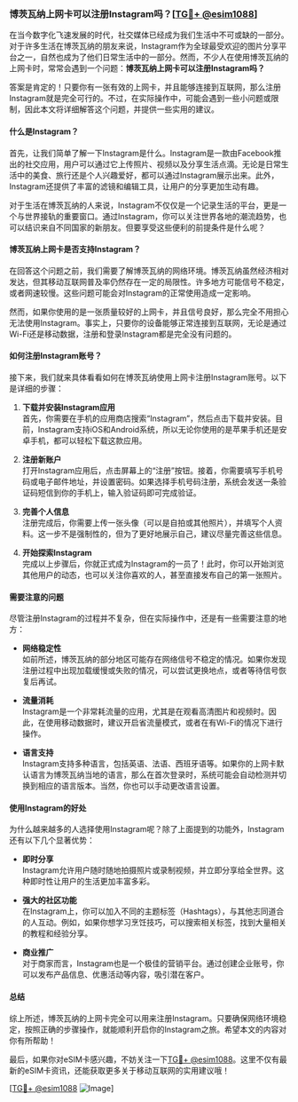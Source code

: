 ### 博茨瓦纳上网卡可以注册Instagram吗？[[TG💪+ @esim1088](https://t.me/s/esim1088)]

在当今数字化飞速发展的时代，社交媒体已经成为我们生活中不可或缺的一部分。对于许多生活在博茨瓦纳的朋友来说，Instagram作为全球最受欢迎的图片分享平台之一，自然也成为了他们日常生活中的一部分。然而，不少人在使用博茨瓦纳的上网卡时，常常会遇到一个问题：**博茨瓦纳上网卡可以注册Instagram吗？**

答案是肯定的！只要你有一张有效的上网卡，并且能够连接到互联网，那么注册Instagram就是完全可行的。不过，在实际操作中，可能会遇到一些小问题或限制，因此本文将详细解答这个问题，并提供一些实用的建议。

#### **什么是Instagram？**

首先，让我们简单了解一下Instagram是什么。Instagram是一款由Facebook推出的社交应用，用户可以通过它上传照片、视频以及分享生活点滴。无论是日常生活中的美食、旅行还是个人兴趣爱好，都可以通过Instagram展示出来。此外，Instagram还提供了丰富的滤镜和编辑工具，让用户的分享更加生动有趣。

对于生活在博茨瓦纳的人来说，Instagram不仅仅是一个记录生活的平台，更是一个与世界接轨的重要窗口。通过Instagram，你可以关注世界各地的潮流趋势，也可以结识来自不同国家的新朋友。但要享受这些便利的前提条件是什么呢？

#### **博茨瓦纳上网卡是否支持Instagram？**

在回答这个问题之前，我们需要了解博茨瓦纳的网络环境。博茨瓦纳虽然经济相对发达，但其移动互联网普及率仍然存在一定的局限性。许多地方可能信号不稳定，或者网速较慢。这些问题可能会对Instagram的正常使用造成一定影响。

然而，如果你使用的是一张质量较好的上网卡，并且信号良好，那么完全不用担心无法使用Instagram。事实上，只要你的设备能够正常连接到互联网，无论是通过Wi-Fi还是移动数据，注册和登录Instagram都是完全没有问题的。

#### **如何注册Instagram账号？**

接下来，我们就来具体看看如何在博茨瓦纳使用上网卡注册Instagram账号。以下是详细的步骤：

1. **下载并安装Instagram应用**  
   首先，你需要在手机的应用商店搜索“Instagram”，然后点击下载并安装。目前，Instagram支持iOS和Android系统，所以无论你使用的是苹果手机还是安卓手机，都可以轻松下载这款应用。

2. **注册新账户**  
   打开Instagram应用后，点击屏幕上的“注册”按钮。接着，你需要填写手机号码或电子邮件地址，并设置密码。如果选择手机号码注册，系统会发送一条验证码短信到你的手机上，输入验证码即可完成验证。

3. **完善个人信息**  
   注册完成后，你需要上传一张头像（可以是自拍或其他照片），并填写个人资料。这一步不是强制性的，但为了更好地展示自己，建议尽量完善这些信息。

4. **开始探索Instagram**  
   完成以上步骤后，你就正式成为Instagram的一员了！此时，你可以开始浏览其他用户的动态，也可以关注你喜欢的人，甚至直接发布自己的第一张照片。

#### **需要注意的问题**

尽管注册Instagram的过程并不复杂，但在实际操作中，还是有一些需要注意的地方：

- **网络稳定性**  
  如前所述，博茨瓦纳的部分地区可能存在网络信号不稳定的情况。如果你发现注册过程中出现加载缓慢或失败的情况，可以尝试更换地点，或者等待信号恢复后再试。

- **流量消耗**  
  Instagram是一个非常耗流量的应用，尤其是在观看高清图片和视频时。因此，在使用移动数据时，建议开启省流量模式，或者在有Wi-Fi的情况下进行操作。

- **语言支持**  
  Instagram支持多种语言，包括英语、法语、西班牙语等。如果你的上网卡默认语言为博茨瓦纳当地的语言，那么在首次登录时，系统可能会自动检测并切换到相应的语言版本。当然，你也可以手动更改语言设置。

#### **使用Instagram的好处**

为什么越来越多的人选择使用Instagram呢？除了上面提到的功能外，Instagram还有以下几个显著优势：

- **即时分享**  
  Instagram允许用户随时随地拍摄照片或录制视频，并立即分享给全世界。这种即时性让用户的生活更加丰富多彩。

- **强大的社区功能**  
  在Instagram上，你可以加入不同的主题标签（Hashtags），与其他志同道合的人互动。例如，如果你想学习烹饪技巧，可以搜索相关标签，找到大量相关的教程和经验分享。

- **商业推广**  
  对于商家而言，Instagram也是一个极佳的营销平台。通过创建企业账号，你可以发布产品信息、优惠活动等内容，吸引潜在客户。

#### **总结**

综上所述，博茨瓦纳的上网卡完全可以用来注册Instagram。只要确保网络环境稳定，按照正确的步骤操作，就能顺利开启你的Instagram之旅。希望本文的内容对你有所帮助！

最后，如果你对eSIM卡感兴趣，不妨关注一下[TG💪+ @esim1088](https://t.me/s/esim1088)。这里不仅有最新的eSIM卡资讯，还能获取更多关于移动互联网的实用建议哦！

[[TG💪+ @esim1088](https://t.me/s/esim1088) ![Image](https://i.postimg.cc/4NQfJmqS/Snipaste-2025-05-13-00-14-12.png)]